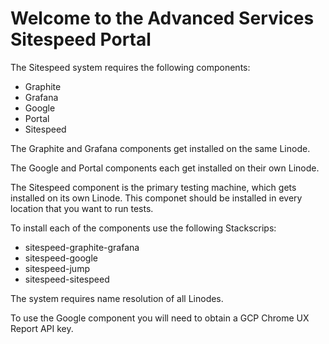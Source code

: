 # **Welcome to the Advanced Services Sitespeed Portal**

The Sitespeed system requires the following components:

- Graphite
- Grafana
- Google
- Portal
- Sitespeed

The Graphite and Grafana components get installed on the same Linode.

The Google and Portal components each get installed on their own Linode.

The Sitespeed component is the primary testing machine, which gets installed on its own Linode. This componet should be installed in every location that you want to run tests.

To install each of the components use the following Stackscrips:

- sitespeed-graphite-grafana
- sitespeed-google
- sitespeed-jump
- sitespeed-sitespeed

The system requires name resolution of all Linodes.

To use the Google component you will need to obtain a GCP Chrome UX Report API key.
